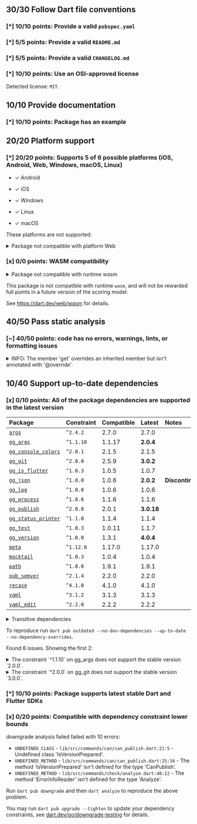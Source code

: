 ## 30/30 Follow Dart file conventions

### [*] 10/10 points: Provide a valid `pubspec.yaml`

### [*] 5/5 points: Provide a valid `README.md`

### [*] 5/5 points: Provide a valid `CHANGELOG.md`

### [*] 10/10 points: Use an OSI-approved license

Detected license: `MIT`.


## 10/10 Provide documentation

### [*] 10/10 points: Package has an example


## 20/20 Platform support

### [*] 20/20 points: Supports 5 of 6 possible platforms (**iOS**, **Android**, Web, **Windows**, **macOS**, **Linux**)

* ✓ Android

* ✓ iOS

* ✓ Windows

* ✓ Linux

* ✓ macOS


These platforms are not supported:

<details>
<summary>
Package not compatible with platform Web
</summary>

Because:
* `package:gg/gg.dart` that imports:
* `package:gg/src/tools/checks.dart` that imports:
* `package:gg_publish/gg_publish.dart` that imports:
* `package:gg_publish/src/commands/publish.dart` that imports:
* `package:gg_version/gg_version.dart` that imports:
* `package:gg_version/src/commands/published_version.dart` that imports:
* `package:gg_args/gg_args.dart` that imports:
* `package:gg_args/src/missing_sub_commands.dart` that imports:
* `dart:io`
</details>

### [x] 0/0 points: WASM compatibility

<details>
<summary>
Package not compatible with runtime wasm
</summary>

Because:
* `package:gg/gg.dart` that imports:
* `package:gg/src/tools/checks.dart` that imports:
* `package:gg_publish/gg_publish.dart` that imports:
* `package:gg_publish/src/commands/publish.dart` that imports:
* `package:gg_version/gg_version.dart` that imports:
* `package:gg_version/src/commands/published_version.dart` that imports:
* `package:gg_args/gg_args.dart` that imports:
* `package:gg_args/src/missing_sub_commands.dart` that imports:
* `dart:io`
</details>

This package is not compatible with runtime `wasm`, and will not be rewarded full points in a future version of the scoring model.

See https://dart.dev/web/wasm for details.


## 40/50 Pass static analysis

### [~] 40/50 points: code has no errors, warnings, lints, or formatting issues

<details>
<summary>
INFO: The member 'get' overrides an inherited member but isn't annotated with '@override'.
</summary>

`lib/src/tools/did_command.dart:59:16`

```
   ╷
59 │   Future<bool> get({
   │                ^^^
   ╵
```

To reproduce make sure you are using the [lints_core](https://pub.dev/packages/lints) and run `dart analyze lib/src/tools/did_command.dart`
</details>


## 10/40 Support up-to-date dependencies

### [x] 0/10 points: All of the package dependencies are supported in the latest version

|Package|Constraint|Compatible|Latest|Notes|
|:-|:-|:-|:-|:-|
|[`args`]|`^2.4.2`|2.7.0|2.7.0||
|[`gg_args`]|`^1.1.10`|1.1.17|**2.0.4**||
|[`gg_console_colors`]|`^2.0.1`|2.1.5|2.1.5||
|[`gg_git`]|`^2.0.0`|2.5.9|**3.0.2**||
|[`gg_is_flutter`]|`^1.0.3`|1.0.5|1.0.7||
|[`gg_json`]|`^1.0.0`|1.0.6|**2.0.2**|**Discontinued**|
|[`gg_log`]|`^1.0.0`|1.0.6|1.0.6||
|[`gg_process`]|`^1.0.6`|1.1.6|1.1.6||
|[`gg_publish`]|`^2.0.0`|2.0.1|**3.0.18**||
|[`gg_status_printer`]|`^1.1.0`|1.1.4|1.1.4||
|[`gg_test`]|`^1.0.3`|1.0.11|1.1.7||
|[`gg_version`]|`^1.0.0`|1.3.1|**4.0.4**||
|[`meta`]|`^1.12.0`|1.17.0|1.17.0||
|[`mocktail`]|`^1.0.3`|1.0.4|1.0.4||
|[`path`]|`^1.8.0`|1.9.1|1.9.1||
|[`pub_semver`]|`^2.1.4`|2.2.0|2.2.0||
|[`recase`]|`^4.1.0`|4.1.0|4.1.0||
|[`yaml`]|`^3.1.2`|3.1.3|3.1.3||
|[`yaml_edit`]|`^2.2.0`|2.2.2|2.2.2||

<details><summary>Transitive dependencies</summary>

|Package|Constraint|Compatible|Latest|Notes|
|:-|:-|:-|:-|:-|
|[`async`]|-|2.13.0|2.13.0||
|[`boolean_selector`]|-|2.1.2|2.1.2||
|[`checked_yaml`]|-|2.0.4|2.0.4||
|[`collection`]|-|1.19.1|1.19.1||
|[`colorize`]|-|3.0.0|3.0.0||
|[`gg_capture_print`]|-|1.0.9|1.0.9||
|[`gg_hash`]|-|1.0.4|1.0.4||
|[`gg_is_github`]|-|1.0.6|1.0.6||
|[`gg_project_root`]|-|1.0.2|1.0.4||
|[`http`]|-|1.5.0|1.5.0||
|[`http_parser`]|-|4.1.2|4.1.2||
|[`json_annotation`]|-|4.9.0|4.9.0||
|[`matcher`]|-|0.12.17|0.12.17||
|[`pubspec_parse`]|-|1.5.0|1.5.0||
|[`source_span`]|-|1.10.1|1.10.1||
|[`stack_trace`]|-|1.12.1|1.12.1||
|[`stream_channel`]|-|2.1.4|2.1.4||
|[`string_scanner`]|-|1.4.1|1.4.1||
|[`term_glyph`]|-|1.2.2|1.2.2||
|[`test_api`]|-|0.7.7|0.7.7||
|[`typed_data`]|-|1.4.0|1.4.0||
|[`web`]|-|1.1.1|1.1.1||
</details>

To reproduce run `dart pub outdated --no-dev-dependencies --up-to-date --no-dependency-overrides`.

[`args`]: https://pub.dev/packages/args
[`gg_args`]: https://pub.dev/packages/gg_args
[`gg_console_colors`]: https://pub.dev/packages/gg_console_colors
[`gg_git`]: https://pub.dev/packages/gg_git
[`gg_is_flutter`]: https://pub.dev/packages/gg_is_flutter
[`gg_json`]: https://pub.dev/packages/gg_json
[`gg_log`]: https://pub.dev/packages/gg_log
[`gg_process`]: https://pub.dev/packages/gg_process
[`gg_publish`]: https://pub.dev/packages/gg_publish
[`gg_status_printer`]: https://pub.dev/packages/gg_status_printer
[`gg_test`]: https://pub.dev/packages/gg_test
[`gg_version`]: https://pub.dev/packages/gg_version
[`meta`]: https://pub.dev/packages/meta
[`mocktail`]: https://pub.dev/packages/mocktail
[`path`]: https://pub.dev/packages/path
[`pub_semver`]: https://pub.dev/packages/pub_semver
[`recase`]: https://pub.dev/packages/recase
[`yaml`]: https://pub.dev/packages/yaml
[`yaml_edit`]: https://pub.dev/packages/yaml_edit
[`async`]: https://pub.dev/packages/async
[`boolean_selector`]: https://pub.dev/packages/boolean_selector
[`checked_yaml`]: https://pub.dev/packages/checked_yaml
[`collection`]: https://pub.dev/packages/collection
[`colorize`]: https://pub.dev/packages/colorize
[`gg_capture_print`]: https://pub.dev/packages/gg_capture_print
[`gg_hash`]: https://pub.dev/packages/gg_hash
[`gg_is_github`]: https://pub.dev/packages/gg_is_github
[`gg_project_root`]: https://pub.dev/packages/gg_project_root
[`http`]: https://pub.dev/packages/http
[`http_parser`]: https://pub.dev/packages/http_parser
[`json_annotation`]: https://pub.dev/packages/json_annotation
[`matcher`]: https://pub.dev/packages/matcher
[`pubspec_parse`]: https://pub.dev/packages/pubspec_parse
[`source_span`]: https://pub.dev/packages/source_span
[`stack_trace`]: https://pub.dev/packages/stack_trace
[`stream_channel`]: https://pub.dev/packages/stream_channel
[`string_scanner`]: https://pub.dev/packages/string_scanner
[`term_glyph`]: https://pub.dev/packages/term_glyph
[`test_api`]: https://pub.dev/packages/test_api
[`typed_data`]: https://pub.dev/packages/typed_data
[`web`]: https://pub.dev/packages/web

Found 6 issues. Showing the first 2:

<details>
<summary>
The constraint `^1.1.10` on gg_args does not support the stable version `2.0.0`.
</summary>

Try running `dart pub upgrade --major-versions gg_args` to update the constraint.
</details>

<details>
<summary>
The constraint `^2.0.0` on gg_git does not support the stable version `3.0.0`.
</summary>

Try running `dart pub upgrade --major-versions gg_git` to update the constraint.
</details>

### [*] 10/10 points: Package supports latest stable Dart and Flutter SDKs

### [x] 0/20 points: Compatible with dependency constraint lower bounds

downgrade analysis failed failed with 10 errors:

 - `UNDEFINED_CLASS` - `lib/src/commands/can/can_publish.dart:21:5` - Undefined class 'IsVersionPrepared'.
 - `UNDEFINED_METHOD` - `lib/src/commands/can/can_publish.dart:25:34` - The method 'IsVersionPrepared' isn't defined for the type 'CanPublish'.
 - `UNDEFINED_METHOD` - `lib/src/commands/check/analyze.dart:48:12` - The method 'ErrorInfoReader' isn't defined for the type 'Analyze'.

Run `dart pub downgrade` and then `dart analyze` to reproduce the above problem.

You may run `dart pub upgrade --tighten` to update your dependency constraints, see [dart.dev/go/downgrade-testing](https://dart.dev/go/downgrade-testing) for details.

